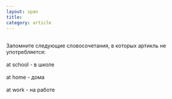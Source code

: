 ```yaml
---
layout: span
title: 
category: article
---
```

<span class="rules"><br>Запомните следующие словосочетания, в которых артикль не употребляется:<br><br>at  school - в школе <br><br> at   home - дома <br><br> at   work  - на работе<br></span>